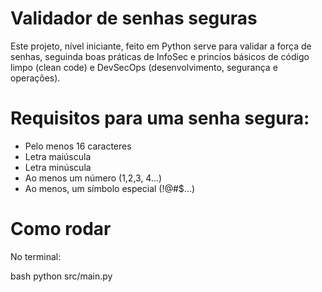 # Validador de senhas seguras

Este projeto, nível iniciante, feito em Python serve para validar a força de senhas, seguinda boas práticas de InfoSec e princíos básicos de código limpo (clean code) e DevSecOps (desenvolvimento, segurança e operações).

# Requisitos para uma senha segura:

- Pelo menos 16 caracteres
- Letra maiúscula
- Letra minúscula
- Ao menos um número (1,2,3, 4...)
- Ao menos, um símbolo especial (!@#$...)

# Como rodar

No terminal:

bash
python src/main.py